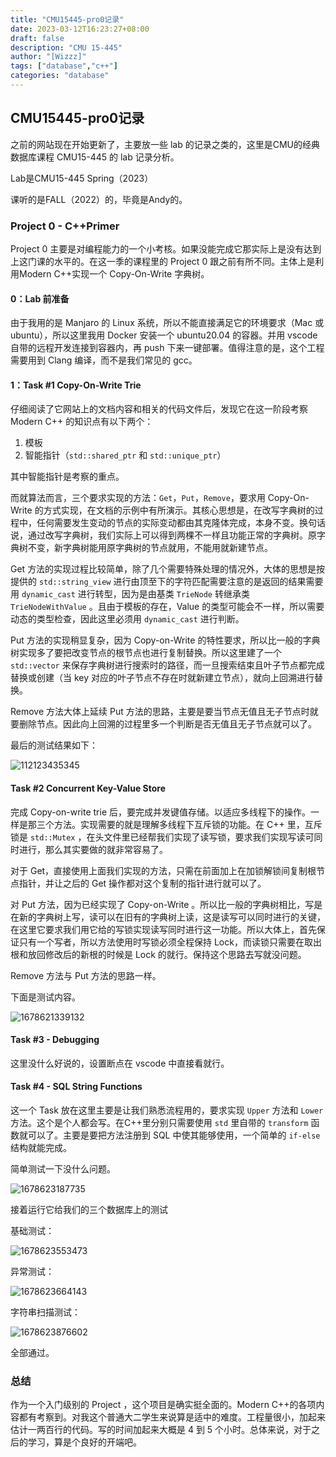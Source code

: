 ```yaml
---
title: "CMU15445-pro0记录"
date: 2023-03-12T16:23:27+08:00
draft: false
description: "CMU 15-445"
author: "[Wizzz]"
tags: ["database","c++"]
categories: "database"
---
```


## CMU15445-pro0记录

之前的网站现在开始更新了，主要放一些 lab 的记录之类的，这里是CMU的经典数据库课程 CMU15-445 的 lab 记录分析。

Lab是CMU15-445 Spring（2023）

课听的是FALL（2022）的，毕竟是Andy的。

### Project 0 - C++Primer

Project 0 主要是对编程能力的一个小考核。如果没能完成它那实际上是没有达到上这门课的水平的。在这一季的课程里的 Project 0 跟之前有所不同。主体上是利用Modern C++实现一个 Copy-On-Write 字典树。

#### 0：Lab 前准备

由于我用的是 Manjaro 的 Linux 系统，所以不能直接满足它的环境要求（Mac 或 ubuntu），所以这里我用 Docker 安装一个 ubuntu20.04 的容器。并用 vscode 自带的远程开发连接到容器内，再 push 下来一键部署。值得注意的是，这个工程需要用到 Clang 编译，而不是我们常见的 gcc。

#### 1：Task #1 Copy-On-Write Trie

仔细阅读了它网站上的文档内容和相关的代码文件后，发现它在这一阶段考察 Modern C++ 的知识点有以下两个：

1. 模板
2. 智能指针（`std::shared_ptr` 和 `std::unique_ptr`）

其中智能指针是考察的重点。

而就算法而言，三个要求实现的方法：`Get`，`Put`，`Remove`，要求用 Copy-On-Write 的方式实现，在文档的示例中有所演示。其核心思想是，在改写字典树的过程中，任何需要发生变动的节点的实际变动都由其克隆体完成，本身不变。换句话说，通过改写字典树，我们实际上可以得到两棵不一样且功能正常的字典树。原字典树不变，新字典树能用原字典树的节点就用，不能用就新建节点。

Get 方法的实现过程比较简单，除了几个需要特殊处理的情况外，大体的思想是按提供的 `std::string_view` 进行由顶至下的字符匹配需要注意的是返回的结果需要用 `dynamic_cast` 进行转型，因为是由基类 `TrieNode` 转继承类 `TrieNodeWithValue` 。且由于模板的存在，Value 的类型可能会不一样，所以需要动态的类型检查，因此这里必须用 `dynamic_cast` 进行判断。

Put 方法的实现稍显复杂，因为 Copy-on-Write 的特性要求，所以比一般的字典树实现多了要把改变节点的根节点也进行复制替换。所以这里建了一个 `std::vector` 来保存字典树进行搜索时的路径，而一旦搜索结束且叶子节点都完成替换或创建（当 key 对应的叶子节点不存在时就新建立节点），就向上回溯进行替换。

Remove 方法大体上延续 Put 方法的思路，主要是要当节点无值且无子节点时就要删除节点。因此向上回溯的过程里多一个判断是否无值且无子节点就可以了。

最后的测试结果如下：

![112123435345](media/cmu15454/2023-03-12_19-24.png)

#### Task #2 Concurrent Key-Value Store

完成 Copy-on-write  trie 后，要完成并发键值存储。以适应多线程下的操作。一样是那三个方法。实现需要的就是理解多线程下互斥锁的功能。在 C++ 里，互斥锁是 `std::Mutex` ，在头文件里已经帮我们实现了读写锁，要求我们实现写读可同时进行，那么其实要做的就非常容易了。

对于 Get，直接使用上面我们实现的方法，只需在前面加上在加锁解锁间复制根节点指针，并让之后的 Get 操作都对这个复制的指针进行就可以了。

对 Put 方法，因为已经实现了 Copy-on-Write 。所以比一般的字典树相比，写是在新的字典树上写，读可以在旧有的字典树上读，这是读写可以同时进行的关键，在这里它要求我们用它给的写锁实现读写同时进行这一功能。所以大体上，首先保证只有一个写者，所以方法使用时写锁必须全程保持 Lock，而读锁只需要在取出根和放回修改后的新根的时候是 Lock 的就行。保持这个思路去写就没问题。

Remove 方法与 Put 方法的思路一样。

下面是测试内容。

![1678621339132](media/cmu15454/2023-03-12_19-42.png)

#### Task #3 - Debugging

这里没什么好说的，设置断点在 vscode 中直接看就行。

#### Task #4 - SQL String Functions

这一个 Task 放在这里主要是让我们熟悉流程用的，要求实现 `Upper` 方法和 `Lower` 方法。这个是个人都会写。在C++里分别只需要使用 `std` 里自带的 `transform` 函数就可以了。主要是要把方法注册到 SQL 中使其能够使用，一个简单的 `if-else` 结构就能完成。

简单测试一下没什么问题。

![1678623187735](media/cmu15454/2023-03-12_20-12.png)

接着运行它给我们的三个数据库上的测试

基础测试：

![1678623553473](media/cmu15454/2023-03-12_20-16.png)

异常测试：

![1678623664143](media/cmu15454/2023-03-12_20-18.png)

字符串扫描测试：

![1678623876602](media/cmu15454/2023-03-12_20-18_1.png)

全部通过。

### 总结

作为一个入门级别的 Project ，这个项目是确实挺全面的。Modern C++的各项内容都有考察到。对我这个普通大二学生来说算是适中的难度。工程量很小，加起来估计一两百行的代码。写的时间加起来大概是 4 到 5 个小时。总体来说，对于之后的学习，算是个良好的开端吧。
